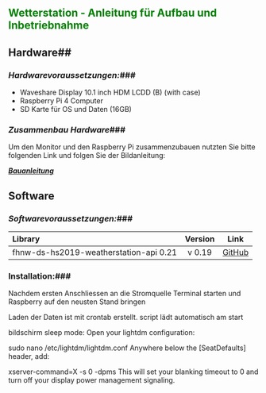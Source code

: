 ## <span style="color:green">**Wetterstation - Anleitung für Aufbau und Inbetriebnahme**

## Hardware##
### *Hardwarevoraussetzungen:*###

- Waveshare Display 10.1 inch HDM LCDD (B) (with case)
- Raspberry Pi 4 Computer
- SD Karte für OS und Daten (16GB)

### *Zusammenbau Hardware*###

Um den Monitor und den Raspberry Pi zusammenzubauen nutzten Sie bitte folgenden Link und folgen Sie der Bildanleitung:

***[Bauanleitung](https://www.waveshare.com/w/upload/4/4a/10.1inch-HDMI-LCD-B-with-Holder-assemble.jpg)***

## Software

### *Softwarevoraussetzungen:*###

 Library  | Version | Link
:---------|:---------:| ------
fhnw-ds-hs2019-weatherstation-api 0.21 | v 0.19 | [GitHub](https://github.com/markif/WeatherStation_HS2019)

### Installation:###

Nachdem ersten Anschliessen an die Stromquelle Terminal starten und Raspberry auf den neusten Stand bringen















Laden der Daten ist mit crontab erstellt. script lädt automatisch am start

bildschirm sleep mode:
Open your lightdm configuration:

sudo nano /etc/lightdm/lightdm.conf
Anywhere below the [SeatDefaults] header, add:

xserver-command=X -s 0 -dpms
This will set your blanking timeout to 0 and turn off your display power management signaling.

